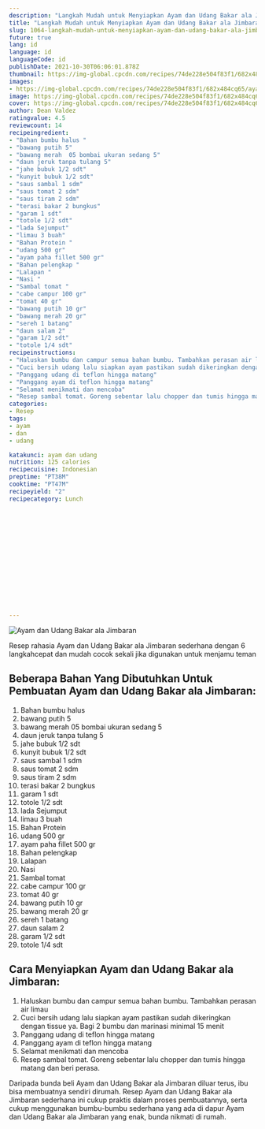 ```yaml
---
description: "Langkah Mudah untuk Menyiapkan Ayam dan Udang Bakar ala Jimbaran Anti Gagal"
title: "Langkah Mudah untuk Menyiapkan Ayam dan Udang Bakar ala Jimbaran Anti Gagal"
slug: 1064-langkah-mudah-untuk-menyiapkan-ayam-dan-udang-bakar-ala-jimbaran-anti-gagal
future: true
lang: id
language: id
languageCode: id
publishDate: 2021-10-30T06:06:01.878Z 
thumbnail: https://img-global.cpcdn.com/recipes/74de228e504f83f1/682x484cq65/ayam-dan-udang-bakar-ala-jimbaran-foto-resep-utama.webp
images:
- https://img-global.cpcdn.com/recipes/74de228e504f83f1/682x484cq65/ayam-dan-udang-bakar-ala-jimbaran-foto-resep-utama.webp
image: https://img-global.cpcdn.com/recipes/74de228e504f83f1/682x484cq65/ayam-dan-udang-bakar-ala-jimbaran-foto-resep-utama.webp
cover: https://img-global.cpcdn.com/recipes/74de228e504f83f1/682x484cq65/ayam-dan-udang-bakar-ala-jimbaran-foto-resep-utama.webp
author: Dean Valdez
ratingvalue: 4.5
reviewcount: 14
recipeingredient:
- "Bahan bumbu halus "
- "bawang putih 5"
- "bawang merah  05 bombai ukuran sedang 5"
- "daun jeruk tanpa tulang 5"
- "jahe bubuk 1/2 sdt"
- "kunyit bubuk 1/2 sdt"
- "saus sambal 1 sdm"
- "saus tomat 2 sdm"
- "saus tiram 2 sdm"
- "terasi bakar 2 bungkus"
- "garam 1 sdt"
- "totole 1/2 sdt"
- "lada Sejumput"
- "limau 3 buah"
- "Bahan Protein "
- "udang 500 gr"
- "ayam paha fillet 500 gr"
- "Bahan pelengkap "
- "Lalapan "
- "Nasi "
- "Sambal tomat "
- "cabe campur 100 gr"
- "tomat 40 gr"
- "bawang putih 10 gr"
- "bawang merah 20 gr"
- "sereh 1 batang"
- "daun salam 2"
- "garam 1/2 sdt"
- "totole 1/4 sdt"
recipeinstructions:
- "Haluskan bumbu dan campur semua bahan bumbu. Tambahkan perasan air limau"
- "Cuci bersih udang lalu siapkan ayam pastikan sudah dikeringkan dengan tissue ya. Bagi 2 bumbu dan marinasi minimal 15 menit"
- "Panggang udang di teflon hingga matang"
- "Panggang ayam di teflon hingga matang"
- "Selamat menikmati dan mencoba"
- "Resep sambal tomat. Goreng sebentar lalu chopper dan tumis hingga matang dan beri perasa."
categories:
- Resep
tags:
- ayam
- dan
- udang

katakunci: ayam dan udang 
nutrition: 125 calories
recipecuisine: Indonesian
preptime: "PT38M"
cooktime: "PT47M"
recipeyield: "2"
recipecategory: Lunch


     
    
    
    
    
    
    
    
    
    
    
      
    
---
```



![Ayam dan Udang Bakar ala Jimbaran](https://img-global.cpcdn.com/recipes/74de228e504f83f1/682x484cq65/ayam-dan-udang-bakar-ala-jimbaran-foto-resep-utama.webp)

Resep rahasia Ayam dan Udang Bakar ala Jimbaran  sederhana dengan 6 langkahcepat dan mudah cocok sekali jika digunakan untuk menjamu teman

<!--inarticleads1-->

## Beberapa Bahan Yang Dibutuhkan Untuk Pembuatan Ayam dan Udang Bakar ala Jimbaran:

1. Bahan bumbu halus 
1. bawang putih 5
1. bawang merah  05 bombai ukuran sedang 5
1. daun jeruk tanpa tulang 5
1. jahe bubuk 1/2 sdt
1. kunyit bubuk 1/2 sdt
1. saus sambal 1 sdm
1. saus tomat 2 sdm
1. saus tiram 2 sdm
1. terasi bakar 2 bungkus
1. garam 1 sdt
1. totole 1/2 sdt
1. lada Sejumput
1. limau 3 buah
1. Bahan Protein 
1. udang 500 gr
1. ayam paha fillet 500 gr
1. Bahan pelengkap 
1. Lalapan 
1. Nasi 
1. Sambal tomat 
1. cabe campur 100 gr
1. tomat 40 gr
1. bawang putih 10 gr
1. bawang merah 20 gr
1. sereh 1 batang
1. daun salam 2
1. garam 1/2 sdt
1. totole 1/4 sdt



<!--inarticleads2-->

## Cara Menyiapkan Ayam dan Udang Bakar ala Jimbaran:

1. Haluskan bumbu dan campur semua bahan bumbu. Tambahkan perasan air limau
1. Cuci bersih udang lalu siapkan ayam pastikan sudah dikeringkan dengan tissue ya. Bagi 2 bumbu dan marinasi minimal 15 menit
1. Panggang udang di teflon hingga matang
1. Panggang ayam di teflon hingga matang
1. Selamat menikmati dan mencoba
1. Resep sambal tomat. Goreng sebentar lalu chopper dan tumis hingga matang dan beri perasa.




Daripada bunda beli  Ayam dan Udang Bakar ala Jimbaran  diluar terus, ibu  bisa membuatnya sendiri dirumah. Resep  Ayam dan Udang Bakar ala Jimbaran  sederhana ini cukup praktis dalam proses pembuatannya, serta cukup menggunakan bumbu-bumbu sederhana yang ada di dapur  Ayam dan Udang Bakar ala Jimbaran  yang enak, bunda nikmati di rumah.
